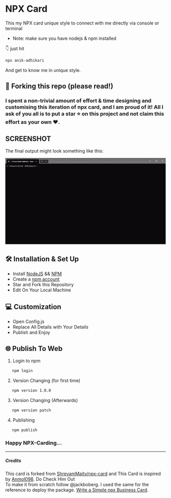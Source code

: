 # NPX Card

This my NPX card unique style to connect with me directly via console or terminal

-   Note: make sure you have nodejs & npm installed

👇 just hit

```bash
npx anik-adhikari
```

And get to know me in unique style.

## 🚨 Forking this repo (please read!)

### I spent a non-trivial amount of effort & time designing and customising this iteration of npx card, and I am proud of it! All I ask of you all is to put a **star** ⭐ on this project and not claim this effort as your own ♥.

## SCREENSHOT

The final output might look something like this:

![image](https://github.com/AnikAdhikari7/npx-card/blob/main/demo.gif)

## 🛠 Installation & Set Up

-   Install [NodeJS](https://nodejs.org/en/download/) && [NPM](https://github.com/felixrieseberg/npm-windows-upgrade)
-   Create a [npm account](https://www.npmjs.com/signup)
-   Star and Fork this Repository
-   Edit On Your Local Machine

## 💻 Customization

-   Open Config.js
-   Replace All Details with Your Details
-   Publish and Enjoy

## 🌐 Publish To Web

1. Login to npm

```sh
   npm login
```

2. Version Changing (for first time)

```sh
   npm version 1.0.0
```

3. Version Changing (Afterwards)

```sh
   npm version patch
```

4. Publishing

```sh
   npm publish
```

### Happy NPX-Carding...

<hr/>

##### Credits

This card is forked from [ShreyamMaity/npx-card](https://github.com/ShreyamMaity/npx-card) and This Card is inspired by [Anmol098](https://github.com/anmol098/). Do Check Him Out \
To make it from scratch follow @jackboberg. I used the same for the reference to deploy the package.
[Write a Simple npx Business Card](https://studioelsa.se/blog/open-source-oss-npx-business-card).

